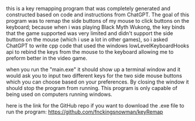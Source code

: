 this is a key remapping program that was completely generated and constructed based on code and instructions from ChatGPT. The goal of this program was to remap the side buttons of my mouse to click buttons on the keyboard; because when i was playing Black Myth Wukong, the key binds that the game supported was very limited and didn't support the side buttons on the mouse (which i use a lot in other games), so i asked ChatGPT to write cpp code that used the windows lowLevelKeyboardHooks api to rebind the keys from the mouse to the keyboard allowing me to preform better in the video game.

when you run the "main.exe" it should show up a terminal window and it would ask you to input two different keys for the two side mouse buttons which you can choose based on your preferences. By closing the window it should stop the program from running. This program is only capable of being used on computers running windows.

here is the link for the GitHub repo if you want to download the .exe file to run the program: https://github.com/fnckingsnowman/keyRemap